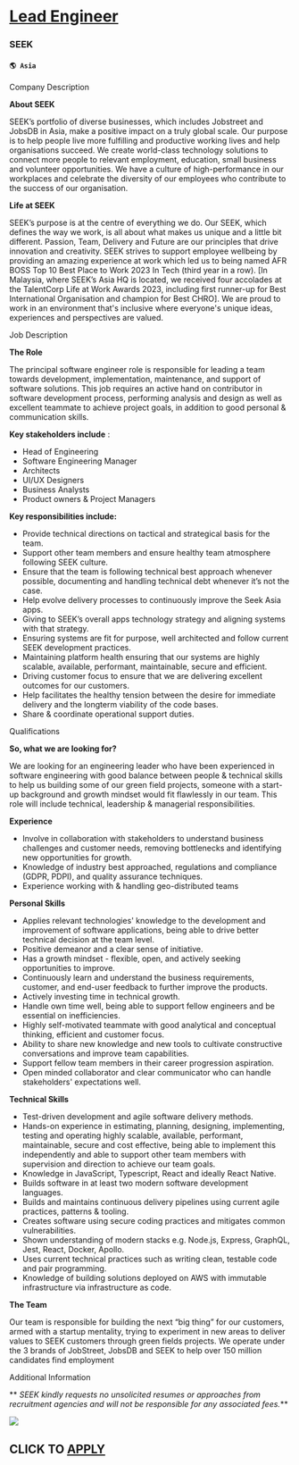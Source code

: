 # [Lead Engineer](https://www.remotewlb.com/apply/lead-engineer-68143)  
### SEEK  
#### `🌎 Asia`  
  
  

Company Description

 **About SEEK**

SEEK’s portfolio of diverse businesses, which includes Jobstreet and JobsDB in Asia, make a positive impact on a truly global scale. Our purpose is to help people live more fulfilling and productive working lives and help organisations succeed. We create world-class technology solutions to connect more people to relevant employment, education, small business and volunteer opportunities. We have a culture of high-performance in our workplaces and celebrate the diversity of our employees who contribute to the success of our organisation.​

 **Life at SEEK**

SEEK’s purpose is at the centre of everything we do. Our SEEK, which defines the way we work, is all about what makes us unique and a little bit different. Passion, Team, Delivery and Future are our principles that drive innovation and creativity. SEEK strives to support employee wellbeing by providing an amazing experience at work which led us to being named AFR BOSS Top 10 Best Place to Work 2023 In Tech (third year in a row). [In Malaysia, where SEEK’s Asia HQ is located, we received four accolades at the TalentCorp Life at Work Awards 2023, including first runner-up for Best International Organisation and champion for Best CHRO]. We are proud to work in an environment that's inclusive where everyone's unique ideas, experiences and perspectives are valued.

  
  

Job Description

 **The Role**

The principal software engineer role is responsible for leading a team towards development, implementation, maintenance, and support of software solutions. This job requires an active hand on contributor in software development process, performing analysis and design as well as excellent teammate to achieve project goals, in addition to good personal & communication skills.

 **Key stakeholders include** :

  * Head of Engineering
  * Software Engineering Manager
  * Architects
  * UI/UX Designers
  * Business Analysts
  * Product owners & Project Managers

 **Key responsibilities include:**

  * Provide technical directions on tactical and strategical basis for the team.
  * Support other team members and ensure healthy team atmosphere following SEEK culture.
  * Ensure that the team is following technical best approach whenever possible, documenting and handling technical debt whenever it’s not the case.
  * Help evolve delivery processes to continuously improve the Seek Asia apps.
  * Giving to SEEK’s overall apps technology strategy and aligning systems with that strategy.
  * Ensuring systems are fit for purpose, well architected and follow current SEEK development practices.
  * Maintaining platform health ensuring that our systems are highly scalable, available, performant, maintainable, secure and efficient.
  * Driving customer focus to ensure that we are delivering excellent outcomes for our customers.
  * Help facilitates the healthy tension between the desire for immediate delivery and the longterm viability of the code bases.
  * Share & coordinate operational support duties.

  
  

Qualifications

 **So, what we are looking for?**

We are looking for an engineering leader who have been experienced in software engineering with good balance between people & technical skills to help us building some of our green field projects, someone with a start-up background and growth mindset would fit flawlessly in our team. This role will include technical, leadership & managerial responsibilities.

 **Experience**

  * Involve in collaboration with stakeholders to understand business challenges and customer needs, removing bottlenecks and identifying new opportunities for growth.
  * Knowledge of industry best approached, regulations and compliance (GDPR, PDPI), and quality assurance techniques.
  * Experience working with & handling geo-distributed teams

 **Personal Skills**

  * Applies relevant technologies' knowledge to the development and improvement of software applications, being able to drive better technical decision at the team level.
  * Positive demeanor and a clear sense of initiative.
  * Has a growth mindset - flexible, open, and actively seeking opportunities to improve.
  * Continuously learn and understand the business requirements, customer, and end-user feedback to further improve the products.
  * Actively investing time in technical growth.
  * Handle own time well, being able to support fellow engineers and be essential on inefficiencies.
  * Highly self-motivated teammate with good analytical and conceptual thinking, efficient and customer focus.
  * Ability to share new knowledge and new tools to cultivate constructive conversations and improve team capabilities.
  * Support fellow team members in their career progression aspiration.
  * Open minded collaborator and clear communicator who can handle stakeholders' expectations well.

 **Technical Skills**

  * Test-driven development and agile software delivery methods.
  * Hands-on experience in estimating, planning, designing, implementing, testing and operating highly scalable, available, performant, maintainable, secure and cost effective, being able to implement this independently and able to support other team members with supervision and direction to achieve our team goals.
  * Knowledge in JavaScript, Typescript, React and ideally React Native.
  * Builds software in at least two modern software development languages.
  * Builds and maintains continuous delivery pipelines using current agile practices, patterns & tooling.
  * Creates software using secure coding practices and mitigates common vulnerabilities.
  * Shown understanding of modern stacks e.g. Node.js, Express, GraphQL, Jest, React, Docker, Apollo.
  * Uses current technical practices such as writing clean, testable code and pair programming.
  * Knowledge of building solutions deployed on AWS with immutable infrastructure via infrastructure as code.

 **The Team**

Our team is responsible for building the next “big thing” for our customers, armed with a startup mentality, trying to experiment in new areas to deliver values to SEEK customers through green fields projects. We operate under the 3 brands of JobStreet, JobsDB and SEEK to help over 150 million candidates find employment

  
  

Additional Information

 ** _SEEK kindly requests no unsolicited resumes or approaches from recruitment agencies and will not be responsible for any associated fees._**

![](https://remotive.com/job/track/1899787/blank.gif?source=public_api)  
## CLICK TO [APPLY](https://www.remotewlb.com/apply/lead-engineer-68143)

